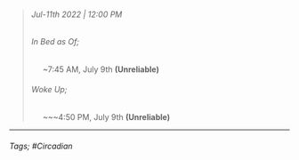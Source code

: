 >###### Jul-11th 2022 | 12:00 PM
>###### In Bed as Of;
> $\quad$ ~7:45 AM, July 9th **(Unreliable)**
>###### Woke Up;
> $\quad$ ~~~4:50 PM, July 9th **(Unreliable)**
> <br>

--- 

###### Tags; #Circadian